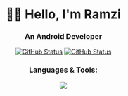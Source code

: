 <h1 align="center">👋🏻 Hello, I'm Ramzi  </h1>
<h3 align="center">An Android Developer</h3>
<p align="center">
<a href="https://github.com/RamziJabali"(https://github.com/RamziJabali)"><img src="https://github-readme-stats.vercel.app/api?username=RamziJabali&hide=contribs&show_icons=true&theme=synthwave&include_all_commits=true&count_private=true" alt="GitHub Status" /></a> 
<a href="https://github.com/RamziJabali"><img alt="GitHub Status" src="https://github-readme-stats-ramzijabali.vercel.app/api/top-langs/?username=RamziJabali&theme=synthwave&layout=compact&hide=cmake,makefile"/></a>

<h3 align="center">Languages & Tools:</h3>
  
<p align="center">
  <a href="https://github.com/RamziJabali">
    <img src="https://skillicons.dev/icons?i=git,kotlin,java,cs,cpp,c" />
  </a>
</p>
